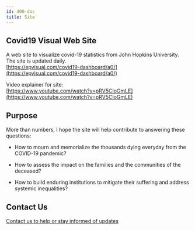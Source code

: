 ```yaml
---
id: d00-doc
title: Site
---
```


## Covid19 Visual Web Site

A web site to visualize covid-19 statistics from John Hopkins University.  
The site is updated daily.  
[https://epvisual.com/covid19-dashboard/a0/](https://epvisual.com/covid19-dashboard/a0/)

Video explainer for site:  
[https://www.youtube.com/watch?v=pRV5CIoGmLE](https://www.youtube.com/watch?v=pRV5CIoGmLE)

## Purpose

More than numbers, I hope the site will help contribute to answering these questions:

- How to mourn and memorialize the thousands dying everyday from the COVID-19 pandemic?

- How to assess the impact on the families and the communities of the deceased?

- How to build enduring institutions to mitigate their suffering and address systemic inequalities?

## Contact Us

[Contact us to help or stay informed of updates](https://jhtid.typeform.com/to/RxahXQJX)
